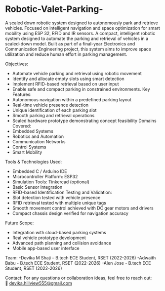 # Robotic-Valet-Parking-
A scaled down robotic system designed to autonomously park and retrieve vehicles.  Focused on intelligent navigation and space optimization for smart mobility using ESP 32, RFID and IR sensors.
A compact, intelligent robotic system designed to automate the parking and retrieval of vehicles in a scaled-down model. Built as part of a final-year Electronics and Communication Engineering project, this system aims to improve space utilization and reduce human effort in parking management.

Objectives:
- Automate vehicle parking and retrieval using robotic movement
- Identify and allocate empty slots using smart detection
- Implement RFID-based retrieval based on user input
- Enable safe and compact parking in constrained environments. 
                                     Key Features:
- Autonomous navigation within a predefined parking layout
- Real-time vehicle presence detection
- Unique identification of each parking slot
- Smooth parking and retrieval operations
- Scaled hardware prototype demonstrating concept feasibility
                                  Domains Covered:
- Embedded Systems
- Robotics and Automation
- Communication Networks
- Control Systems
- Smart Mobility

Tools & Technologies Used:
- Embedded C / Arduino IDE
- Microcontroller Platform: ESP32
- Simulation Tools: Tinkercad (optional)
- Basic Sensor Integration
- RFID-based Identification
                                  Testing and Validation:
- Slot detection tested with vehicle presence
- RFID retrieval tested with multiple unique tags
- Smooth movement control achieved with DC gear motors and drivers
- Compact chassis design verified for navigation accuracy

 Future Scope:
- Integration with cloud-based parking systems
- Real vehicle prototype development
- Advanced path planning and collision avoidance
- Mobile app-based user interface

Team:
-Devika M Shaji – B.tech ECE Student, RSET (2022-2026)
-Adwaith Babu - B.tech ECE Student, RSET (2022-2026)
-Alen Jose - B.tech ECE Student, RSET (2022-2026)


Contact:
For any questions or collaboration ideas, feel free to reach out:  
📧 devika.hillview555@gmail.com
